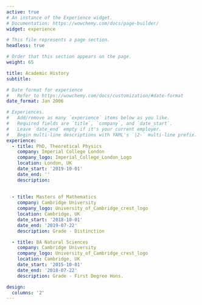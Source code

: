 ```yaml
---
active: true
# An instance of the Experience widget.
# Documentation: https://wowchemy.com/docs/page-builder/
widget: experience

# This file represents a page section.
headless: true

# Order that this section appears on the page.
weight: 65

title: Academic History
subtitle:

# Date format for experience
#   Refer to https://wowchemy.com/docs/customization/#date-format
date_format: Jan 2006

# Experiences.
#   Add/remove as many `experience` items below as you like.
#   Required fields are `title`, `company`, and `date_start`.
#   Leave `date_end` empty if it's your current employer.
#   Begin multi-line descriptions with YAML's `|2-` multi-line prefix.
experience:
  - title: PhD, Theoretical Physics
    company: Imperial College London
    company_logo: Imperial_College_London_Logo
    location: London, UK
    date_start: '2019-10-01'
    date_end: ''
    description: 
    
    
  - title: Masters of Mathematics
    company: Cambridge University
    company_logo: University_of_Cambridge_crest_logo
    location: Cambridge, UK
    date_start: '2018-10-01'
    date_end: '2019-07-22'
    description: Grade - Distinction

  - title: BA Natural Sciences
    company: Cambridge University
    company_logo: University_of_Cambridge_crest_logo
    location: Cambridge, UK
    date_start: '2015-10-01'
    date_end: '2018-07-22'
    description: Grade - First Degree Hons.

design:
  columns: '2'
---
```

